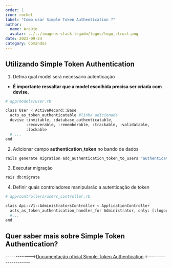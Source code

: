 ```yaml
---
order: 1
icon: rocket
label: "Como usar Simple Token Authentication ?"
author:
  name: Araújo
  avatar: ../../imagens-stack-legado/logos/logo_struct.png
date: 2023-09-24
category: Comandos
---
```


## Utilizando Simple Token Authentication

1. Defina qual model será necessario autenticação

- **É importante ressaltar que a model escolhida precisa ser criada com devise.**

```bash
# app/models/user.rb

class User < ActiveRecord::Base
  acts_as_token_authenticatable #linha adicionada
  devise :invitable, :database_authenticatable,
         :recoverable, :rememberable, :trackable, :validatable,
         :lockable
  # ...
end
```

2. Adicionar campo **authentication_token** no bando de dados

```bash
rails generate migration add_authentication_token_to_users "authentication_token:string{30}:uniq"
```

3. Executar migração

```bash
rais db:migrate
```

4. Definir quais controladores manipularão a autenticação de token

```bash
# app/controllers/users_controller.rb

class Api::V1::AdministratorsController < ApplicationController
  acts_as_token_authentication_handler_for Administrator, only: [:logout, :create, :delete, :update] #linha adicionada
  #...
end
```

## Quer saber mais sobre Simple Token Authentication?

------------>[Documentação oficial Simple Token Authentication](https://github.com/gonzalo-bulnes/simple_token_authentication).<-------------------